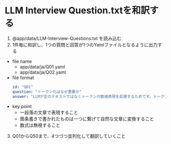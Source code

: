# LLM Interview Question.txtを和訳する

1. @app/data/LLM-Interview-Questions.txt を読み込む
2. 1件毎に和訳し、1つの質問と回答が1つのYamlファイルとなるように出力する
  - file name
    - app/data/ja/Q01.yaml
    - app/data/ja/Q02.yaml
  - file format
    ```yaml
    id: "Q01"
    question: "トークン化はなぜ重要か"
    answer: "LLMが生のテキストではなくトークンの数値表現を処理するためです。トークン化により、モデルは多様な言語を扱い、稀な単語や未知の単語を管理し、語彙サイズを最適化することができ、計算効率とモデル性能を向上させます。"
    ```
  - key point
    - 一段落の文章で表現すること
    - 箇条書きで書かれたものは一つに繋げて自然な文章に変換すること
    - 数式は無視すること
3. Q01からQ50まで、4つづつ並列化して翻訳していくこと
